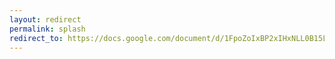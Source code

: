 ```yaml
---
layout: redirect
permalink: splash
redirect_to: https://docs.google.com/document/d/1FpoZoIxBP2xIHxNLL0B15LHqFcr5_Pr4d-Pj0VKhZzk
---
```

